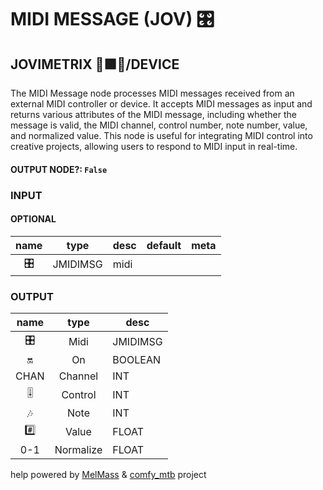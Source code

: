 # MIDI MESSAGE (JOV) 🎛️

## JOVIMETRIX 🔺🟩🔵/DEVICE

The MIDI Message node processes MIDI messages received from an external MIDI controller or device. It accepts MIDI messages as input and returns various attributes of the MIDI message, including whether the message is valid, the MIDI channel, control number, note number, value, and normalized value. This node is useful for integrating MIDI control into creative projects, allowing users to respond to MIDI input in real-time.

#### OUTPUT NODE?: `False`

### INPUT

#### OPTIONAL

name|type|desc|default|meta
:---:|:---:|---|---|---
🎛️|JMIDIMSG|midi||

### OUTPUT

name|type|desc
:---:|:---:|---
🎛️|Midi|JMIDIMSG
🔛|On|BOOLEAN
CHAN|Channel|INT
🎚️|Control|INT
🎶|Note|INT
#️⃣|Value|FLOAT
0-1|Normalize|FLOAT

help powered by [MelMass](https://github.com/melMass) & [comfy_mtb](https://github.com/melMass/comfy_mtb) project
